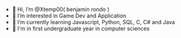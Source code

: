 - 👋 Hi, I’m @Xtemp00( benjamin rondo )
- 👀 I’m interested in Game Dev and Application 
- 🌱 I’m currently learning Javascript, Python, SQL, C, C# and Java 
- 📖 I'm in first undergraduate year in computer sciences 


<!---
Xtemp00/Xtemp00 is a ✨ special ✨ repository because its `README.md` (this file) appears on your GitHub profile.
You can click the Preview link to take a look at your changes.
--->

